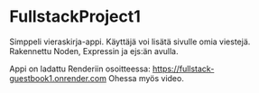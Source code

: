 # FullstackProject1

Simppeli vieraskirja-appi. Käyttäjä voi lisätä sivulle omia viestejä. Rakennettu Noden, Expressin ja ejs:än avulla.

Appi on ladattu Renderiin osoitteessa: https://fullstack-guestbook1.onrender.com
Ohessa myös video.
